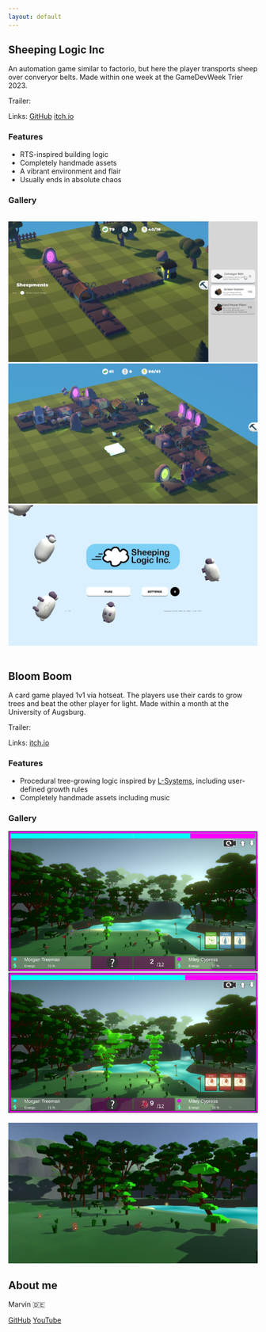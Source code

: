 ```yaml
---
layout: default
---
```

## Sheeping Logic Inc
An automation game similar to factorio, but here the player transports sheep over converyor belts. Made within one week at the GameDevWeek Trier 2023.

Trailer:

Links: [GitHub](https://github.com/GameDevWeek-2023/OFF_SheepingLogic) 
[itch.io](https://blendomatik.itch.io/sheeping-logic-inc)

### Features
* RTS-inspired building logic
* Completely handmade assets
* A vibrant environment and flair
* Usually ends in absolute chaos

### Gallery

<div class="image-grid">
    <img src="SL_Screenshots/buildstuff.gif" alt="" srcset="">
    <img src="SL_Screenshots/small_base_sreenshot.png" alt="" srcset="">
    <img src="SL_Screenshots/large_base_sreenshot.png" alt="" srcset="">
    <img src="SL_Screenshots/main_menu.png" alt="" srcset="">
    <img src="SL_Screenshots/sheepxplosion.gif" alt="" srcset="">
</div>

## Bloom Boom
A card game played 1v1 via hotseat. The players use their cards to grow trees and beat the other player for light. Made within a month at the University of Augsburg.

Trailer:

Links: [itch.io](https://bloomboomstudios.itch.io/bloomboom)


### Features
* Procedural tree-growing logic inspired by [L-Systems](https://en.m.wikipedia.org/wiki/L-system), including user-defined growth rules
* Completely handmade assets including music

### Gallery
<div class="image-grid">
    <img src="BB_Screenshots/build_medium.png" alt="" srcset="">
    <img src="BB_Screenshots/build_large.png" alt="" srcset="">
    <img src="BB_Screenshots/build_small.gif" alt="" srcset="">
    <img src="BB_Screenshots/sideways.png" alt="" srcset="">
</div>

## About me
Marvin :de:

[GitHub](https://github.com/marvin-sh) [YouTube]()



